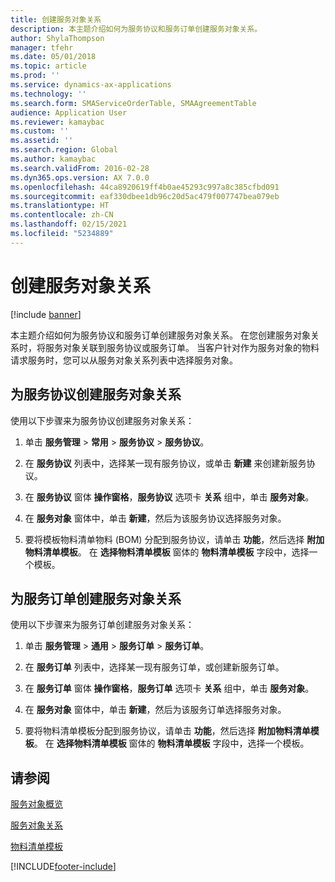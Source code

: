 ```yaml
---
title: 创建服务对象关系
description: 本主题介绍如何为服务协议和服务订单创建服务对象关系。
author: ShylaThompson
manager: tfehr
ms.date: 05/01/2018
ms.topic: article
ms.prod: ''
ms.service: dynamics-ax-applications
ms.technology: ''
ms.search.form: SMAServiceOrderTable, SMAAgreementTable
audience: Application User
ms.reviewer: kamaybac
ms.custom: ''
ms.assetid: ''
ms.search.region: Global
ms.author: kamaybac
ms.search.validFrom: 2016-02-28
ms.dyn365.ops.version: AX 7.0.0
ms.openlocfilehash: 44ca8920619ff4b0ae45293c997a8c385cfbd091
ms.sourcegitcommit: eaf330dbee1db96c20d5ac479f007747bea079eb
ms.translationtype: HT
ms.contentlocale: zh-CN
ms.lasthandoff: 02/15/2021
ms.locfileid: "5234889"
---
```

# <a name="create-service-object-relations"></a>创建服务对象关系 

[!include [banner](../includes/banner.md)]


本主题介绍如何为服务协议和服务订单创建服务对象关系。 在您创建服务对象关系时，将服务对象关联到服务协议或服务订单。 当客户针对作为服务对象的物料请求服务时，您可以从服务对象关系列表中选择服务对象。

## <a name="create-a-service-object-relation-for-a-service-agreement"></a>为服务协议创建服务对象关系

使用以下步骤来为服务协议创建服务对象关系：

1.  单击 **服务管理** \> **常用** \> **服务协议** \> **服务协议**。

2.  在 **服务协议** 列表中，选择某一现有服务协议，或单击 **新建** 来创建新服务协议。

3.  在 **服务协议** 窗体 **操作窗格**，**服务协议** 选项卡 **关系** 组中，单击 **服务对象**。

4.  在 **服务对象** 窗体中，单击 **新建**，然后为该服务协议选择服务对象。

5.  要将模板物料清单物料 (BOM) 分配到服务协议，请单击 **功能**，然后选择 **附加物料清单模板**。 在 **选择物料清单模板** 窗体的 **物料清单模板** 字段中，选择一个模板。 

## <a name="create-a-service-object-relation-for-a-service-order"></a>为服务订单创建服务对象关系

使用以下步骤来为服务订单创建服务对象关系：

1.  单击 **服务管理** \> **通用** \> **服务订单** \> **服务订单**。

2.  在 **服务订单** 列表中，选择某一现有服务订单，或创建新服务订单。

3.  在 **服务订单** 窗体 **操作窗格**，**服务订单** 选项卡 **关系** 组中，单击 **服务对象**。

4.  在 **服务对象** 窗体中，单击 **新建**，然后为该服务订单选择服务对象。

5.  要将物料清单模板分配到服务协议，请单击 **功能**，然后选择 **附加物料清单模板**。 在 **选择物料清单模板** 窗体的 **物料清单模板** 字段中，选择一个模板。 


## <a name="see-also"></a>请参阅

[服务对象概览](service-objects.md)

[服务对象关系](service-object-relations.md)

[物料清单模板](template-boms.md)

  




[!INCLUDE[footer-include](../../includes/footer-banner.md)]
